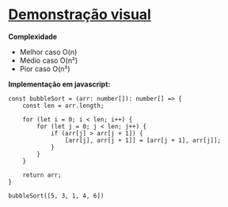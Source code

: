 # [Demonstração visual](https://bubble-sort-js.netlify.app)

**Complexidade**
 - Melhor caso O(n)
- Médio caso O(n²)
- Pior caso O(n²)

**Implementação em javascript:**

```
const bubbleSort = (arr: number[]): number[] => {
    const len = arr.length;

    for (let i = 0; i < len; i++) {
        for (let j = 0; j < len; j++) {
            if (arr[j] > arr[j + 1]) {
                [arr[j], arr[j + 1]] = [arr[j + 1], arr[j]];
            }
        }
    }

    return arr;
}

bubbleSort([5, 3, 1, 4, 6])
```